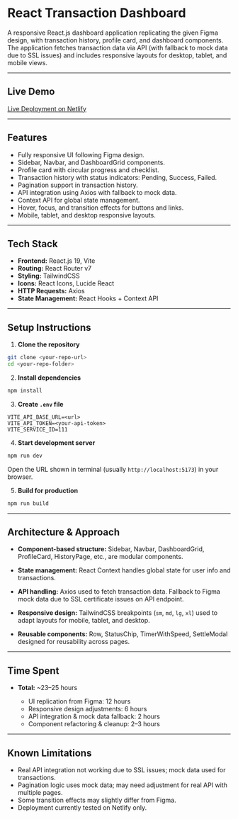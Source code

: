 # React Transaction Dashboard

A responsive React.js dashboard application replicating the given Figma design, with transaction history, profile card, and dashboard components. The application fetches transaction data via API (with fallback to mock data due to SSL issues) and includes responsive layouts for desktop, tablet, and mobile views.

---

## Live Demo

[Live Deployment on Netlify](https://react-assesment-figma.netlify.app/)

---

## Features

- Fully responsive UI following Figma design.
- Sidebar, Navbar, and DashboardGrid components.
- Profile card with circular progress and checklist.
- Transaction history with status indicators: Pending, Success, Failed.
- Pagination support in transaction history.
- API integration using Axios with fallback to mock data.
- Context API for global state management.
- Hover, focus, and transition effects for buttons and links.
- Mobile, tablet, and desktop responsive layouts.

---

## Tech Stack

- **Frontend:** React.js 19, Vite
- **Routing:** React Router v7
- **Styling:** TailwindCSS
- **Icons:** React Icons, Lucide React
- **HTTP Requests:** Axios
- **State Management:** React Hooks + Context API

---

## Setup Instructions

1. **Clone the repository**
```bash
git clone <your-repo-url>
cd <your-repo-folder>
````

2. **Install dependencies**

```bash
npm install
```

3. **Create `.env` file**

```env
VITE_API_BASE_URL=<url>
VITE_API_TOKEN=<your-api-token>
VITE_SERVICE_ID=111
```

4. **Start development server**

```bash
npm run dev
```

Open the URL shown in terminal (usually `http://localhost:5173`) in your browser.

5. **Build for production**

```bash
npm run build
```

---

## Architecture & Approach

* **Component-based structure:**
  Sidebar, Navbar, DashboardGrid, ProfileCard, HistoryPage, etc., are modular components.

* **State management:**
  React Context handles global state for user info and transactions.

* **API handling:**
  Axios used to fetch transaction data.
  Fallback to Figma mock data due to SSL certificate issues on API endpoint.

* **Responsive design:**
  TailwindCSS breakpoints (`sm`, `md`, `lg`, `xl`) used to adapt layouts for mobile, tablet, and desktop.

* **Reusable components:**
  Row, StatusChip, TimerWithSpeed, SettleModal designed for reusability across pages.

---

## Time Spent

* **Total:** \~23–25 hours

  * UI replication from Figma: 12 hours
  * Responsive design adjustments: 6 hours
  * API integration & mock data fallback: 2 hours
  * Component refactoring & cleanup: 2–3 hours

---

## Known Limitations

* Real API integration not working due to SSL issues; mock data used for transactions.
* Pagination logic uses mock data; may need adjustment for real API with multiple pages.
* Some transition effects may slightly differ from Figma.
* Deployment currently tested on Netlify only.
